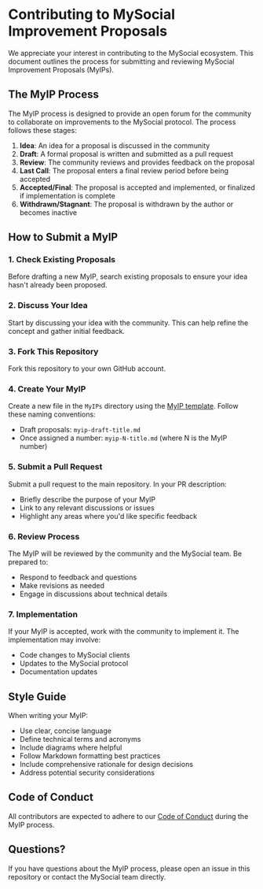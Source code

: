 # Contributing to MySocial Improvement Proposals

We appreciate your interest in contributing to the MySocial ecosystem. This document outlines the process for submitting and reviewing MySocial Improvement Proposals (MyIPs).

## The MyIP Process

The MyIP process is designed to provide an open forum for the community to collaborate on improvements to the MySocial protocol. The process follows these stages:

1. **Idea**: An idea for a proposal is discussed in the community
2. **Draft**: A formal proposal is written and submitted as a pull request
3. **Review**: The community reviews and provides feedback on the proposal
4. **Last Call**: The proposal enters a final review period before being accepted
5. **Accepted/Final**: The proposal is accepted and implemented, or finalized if implementation is complete
6. **Withdrawn/Stagnant**: The proposal is withdrawn by the author or becomes inactive

## How to Submit a MyIP

### 1. Check Existing Proposals

Before drafting a new MyIP, search existing proposals to ensure your idea hasn't already been proposed.

### 2. Discuss Your Idea

Start by discussing your idea with the community. This can help refine the concept and gather initial feedback.

### 3. Fork This Repository

Fork this repository to your own GitHub account.

### 4. Create Your MyIP

Create a new file in the `MyIPs` directory using the [MyIP template](./MyIPs/myip-template.md). Follow these naming conventions:
- Draft proposals: `myip-draft-title.md`
- Once assigned a number: `myip-N-title.md` (where N is the MyIP number)

### 5. Submit a Pull Request

Submit a pull request to the main repository. In your PR description:
- Briefly describe the purpose of your MyIP
- Link to any relevant discussions or issues
- Highlight any areas where you'd like specific feedback

### 6. Review Process

The MyIP will be reviewed by the community and the MySocial team. Be prepared to:
- Respond to feedback and questions
- Make revisions as needed
- Engage in discussions about technical details

### 7. Implementation

If your MyIP is accepted, work with the community to implement it. The implementation may involve:
- Code changes to MySocial clients
- Updates to the MySocial protocol
- Documentation updates

## Style Guide

When writing your MyIP:
- Use clear, concise language
- Define technical terms and acronyms
- Include diagrams where helpful
- Follow Markdown formatting best practices
- Include comprehensive rationale for design decisions
- Address potential security considerations

## Code of Conduct

All contributors are expected to adhere to our [Code of Conduct](./CODE_OF_CONDUCT.md) during the MyIP process.

## Questions?

If you have questions about the MyIP process, please open an issue in this repository or contact the MySocial team directly.